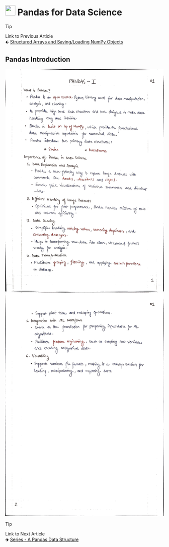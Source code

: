 # <picture> <source srcset="https://numpy.org/images/logo.svg" type="image/webp"> <img src="https://numpy.org/images/logo.svg" width="32" height="32"> </picture> Pandas for Data Science 

> [!TIP]  
> Link to Previous Article  
> 🡸 [Structured Arrays and Saving/Loading NumPy Objects](/Numpy/Articles/100_structured_arrays.md)

## Pandas Introduction

![Page 1](../Resources/Images/101_01.jpeg)
![Page 2](../Resources/Images/101_02.jpeg)

> [!TIP]  
> Link to Next Article  
> 🡺 [Series - A Pandas Data Structure](../Articles/102_series.md)